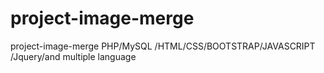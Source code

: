 # project-image-merge
project-image-merge PHP/MySQL /HTML/CSS/BOOTSTRAP/JAVASCRIPT /Jquery/and multiple language
